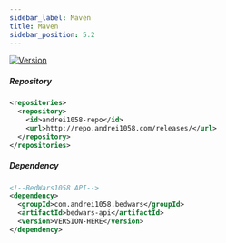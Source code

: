 ```yaml
---
sidebar_label: Maven
title: Maven
sidebar_position: 5.2
---
```

[![Version](https://img.shields.io/spiget/version/50942)](https://www.spigotmc.org/resources/50942)

##### Repository

```xml
<repositories>
  <repository>
    <id>andrei1058-repo</id>
    <url>http://repo.andrei1058.com/releases/</url>
  </repository>
</repositories>

```

##### Dependency

```xml
<!--BedWars1058 API-->
<dependency>
  <groupId>com.andrei1058.bedwars</groupId>
  <artifactId>bedwars-api</artifactId>
  <version>VERSION-HERE</version>
</dependency>

```